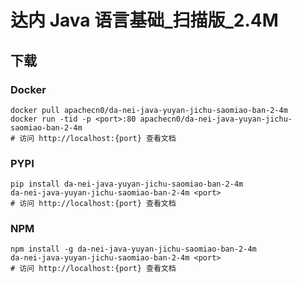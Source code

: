 # 达内 Java 语言基础_扫描版_2.4M

## 下载

### Docker

```
docker pull apachecn0/da-nei-java-yuyan-jichu-saomiao-ban-2-4m
docker run -tid -p <port>:80 apachecn0/da-nei-java-yuyan-jichu-saomiao-ban-2-4m
# 访问 http://localhost:{port} 查看文档
```

### PYPI

```
pip install da-nei-java-yuyan-jichu-saomiao-ban-2-4m
da-nei-java-yuyan-jichu-saomiao-ban-2-4m <port>
# 访问 http://localhost:{port} 查看文档
```

### NPM

```
npm install -g da-nei-java-yuyan-jichu-saomiao-ban-2-4m
da-nei-java-yuyan-jichu-saomiao-ban-2-4m <port>
# 访问 http://localhost:{port} 查看文档
```